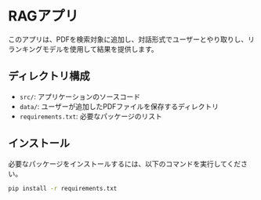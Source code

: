 # RAGアプリ

このアプリは、PDFを検索対象に追加し、対話形式でユーザーとやり取りし、リランキングモデルを使用して結果を提供します。

## ディレクトリ構成

- `src/`: アプリケーションのソースコード
- `data/`: ユーザーが追加したPDFファイルを保存するディレクトリ
- `requirements.txt`: 必要なパッケージのリスト

## インストール

必要なパッケージをインストールするには、以下のコマンドを実行してください。

```bash
pip install -r requirements.txt
```
